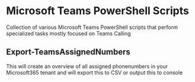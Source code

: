 # Microsoft Teams PowerShell Scripts
Collection of various Microsoft Teams PowerShell scripts that perform specialized tasks mostly focused on Teams Calling


## Export-TeamsAssignedNumbers
This will create an overview of all assigned phonenumbers in your Microsoft365 tenant and will export this to CSV or output this to console
